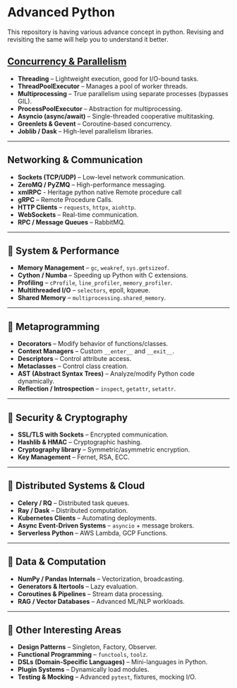 # Advanced Python
This repository is having various advance concept in python. Revising and revisiting the same will help you to understand it better.


## [Concurrency & Parallelism](https://github.com/Aditya-1998k/Python/blob/main/Cuncurrency%20%26%20Parallelistm.md)
- **Threading** – Lightweight execution, good for I/O-bound tasks.
- **ThreadPoolExecutor** – Manages a pool of worker threads.
- **Multiprocessing** – True parallelism using separate processes (bypasses GIL).
- **ProcessPoolExecutor** – Abstraction for multiprocessing.
- **Asyncio (async/await)** – Single-threaded cooperative multitasking.
- **Greenlets & Gevent** – Coroutine-based concurrency.
- **Joblib / Dask** – High-level parallelism libraries.

---

## Networking & Communication
- **Sockets (TCP/UDP)** – Low-level network communication.
- **ZeroMQ / PyZMQ** – High-performance messaging.
- **xmlRPC** - Heritage python native Remote procedure call
- **gRPC** – Remote Procedure Calls.
- **HTTP Clients** – `requests`, `httpx`, `aiohttp`.
- **WebSockets** – Real-time communication.
- **RPC / Message Queues** – RabbitMQ.

---

## 🔹 System & Performance
- **Memory Management** – `gc`, `weakref`, `sys.getsizeof`.
- **Cython / Numba** – Speeding up Python with C extensions.
- **Profiling** – `cProfile`, `line_profiler`, `memory_profiler`.
- **Multithreaded I/O** – `selectors`, epoll, kqueue.
- **Shared Memory** – `multiprocessing.shared_memory`.

---

## 🔹 Metaprogramming
- **Decorators** – Modify behavior of functions/classes.
- **Context Managers** – Custom `__enter__` and `__exit__`.
- **Descriptors** – Control attribute access.
- **Metaclasses** – Control class creation.
- **AST (Abstract Syntax Trees)** – Analyze/modify Python code dynamically.
- **Reflection / Introspection** – `inspect`, `getattr`, `setattr`.

---

## 🔹 Security & Cryptography
- **SSL/TLS with Sockets** – Encrypted communication.
- **Hashlib & HMAC** – Cryptographic hashing.
- **Cryptography library** – Symmetric/asymmetric encryption.
- **Key Management** – Fernet, RSA, ECC.

---

## 🔹 Distributed Systems & Cloud
- **Celery / RQ** – Distributed task queues.
- **Ray / Dask** – Distributed computation.
- **Kubernetes Clients** – Automating deployments.
- **Async Event-Driven Systems** – `asyncio` + message brokers.
- **Serverless Python** – AWS Lambda, GCP Functions.

---

## 🔹 Data & Computation
- **NumPy / Pandas Internals** – Vectorization, broadcasting.
- **Generators & Itertools** – Lazy evaluation.
- **Coroutines & Pipelines** – Stream data processing.
- **RAG / Vector Databases** – Advanced ML/NLP workloads.

---


## 🔹 Other Interesting Areas
- **Design Patterns** – Singleton, Factory, Observer.
- **Functional Programming** – `functools`, `toolz`.
- **DSLs (Domain-Specific Languages)** – Mini-languages in Python.
- **Plugin Systems** – Dynamically load modules.
- **Testing & Mocking** – Advanced `pytest`, fixtures, mocking I/O.
